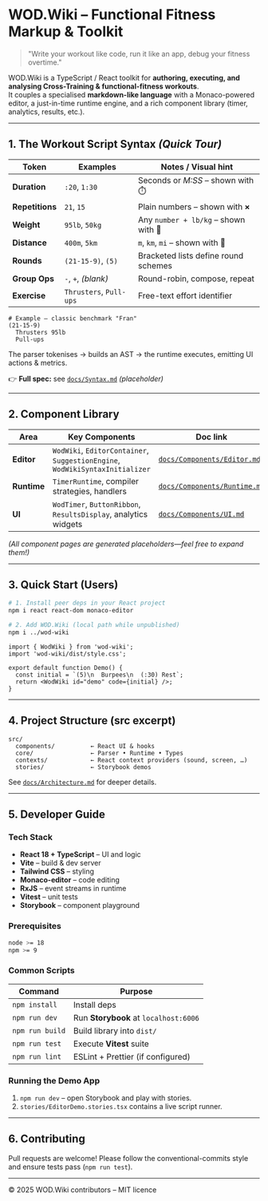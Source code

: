 # WOD.Wiki – Functional Fitness Markup & Toolkit

> "Write your workout like code, run it like an app, debug your fitness overtime."

WOD.Wiki is a TypeScript / React toolkit for **authoring, executing, and analysing Cross-Training & functional-fitness workouts**.  
It couples a specialised **markdown-like language** with a Monaco-powered editor, a just-in-time runtime engine, and a rich component library (timer, analytics, results, etc.).

---

## 1. The Workout Script Syntax  *(Quick Tour)*

| Token           | Examples                | Notes / Visual hint                  |
| --------------- | ----------------------- | ------------------------------------ |
| **Duration**    | `:20`, `1:30`           | Seconds or *M:SS* – shown with ⏱️    |
| **Repetitions** | `21`, `15`              | Plain numbers – shown with **×**     |
| **Weight**      | `95lb`, `50kg`          | Any `number + lb/kg` – shown with 💪 |
| **Distance**    | `400m`, `5km`           | `m`, `km`, `mi` – shown with 📏      |
| **Rounds**      | `(21-15-9)`, `(5)`      | Bracketed lists define round schemes |
| **Group Ops**   | `-`, `+`, *(blank)*     | Round-robin, compose, repeat         |
| **Exercise**    | `Thrusters`, `Pull-ups` | Free-text effort identifier          |

```wod
# Example – classic benchmark "Fran"
(21-15-9)
  Thrusters 95lb
  Pull-ups  
```

The parser tokenises → builds an AST → the runtime executes, emitting UI actions & metrics.

👉  **Full spec:** see [`docs/Syntax.md`](./docs/Syntax.md) *(placeholder)*

---

## 2. Component Library

| Area       | Key Components | Doc link |
|------------|----------------|----------|
| **Editor** | `WodWiki`, `EditorContainer`, `SuggestionEngine`, `WodWikiSyntaxInitializer` | [`docs/Components/Editor.md`](./docs/Components/Editor.md) |
| **Runtime**| `TimerRuntime`, compiler strategies, handlers | [`docs/Components/Runtime.md`](./docs/Components/Runtime.md) |
| **UI**     | `WodTimer`, `ButtonRibbon`, `ResultsDisplay`, analytics widgets | [`docs/Components/UI.md`](./docs/Components/UI.md) |

*(All component pages are generated placeholders—feel free to expand them!)*

---

## 3. Quick Start (Users)

```bash
# 1. Install peer deps in your React project
npm i react react-dom monaco-editor

# 2. Add WOD.Wiki (local path while unpublished)
npm i ../wod-wiki
```

```tsx
import { WodWiki } from 'wod-wiki';
import 'wod-wiki/dist/style.css';

export default function Demo() {
  const initial = `(5)\n  Burpees\n  (:30) Rest`;
  return <WodWiki id="demo" code={initial} />;
}
```

---

## 4. Project Structure (src excerpt)

```
src/
  components/          ← React UI & hooks
  core/                ← Parser • Runtime • Types
  contexts/            ← React context providers (sound, screen, …)
  stories/             ← Storybook demos
```

See [`docs/Architecture.md`](./docs/Architecture.md) for deeper details.

---

## 5. Developer Guide

### Tech Stack

* **React 18 + TypeScript** – UI and logic  
* **Vite** – build & dev server  
* **Tailwind CSS** – styling  
* **Monaco-editor** – code editing  
* **RxJS** – event streams in runtime  
* **Vitest** – unit tests  
* **Storybook** – component playground  

### Prerequisites

```bash
node >= 18
npm >= 9
```

### Common Scripts

| Command         | Purpose                               |
| --------------- | ------------------------------------- |
| `npm install`   | Install deps                          |
| `npm run dev`   | Run **Storybook** at `localhost:6006` |
| `npm run build` | Build library into `dist/`            |
| `npm run test`  | Execute **Vitest** suite              |
| `npm run lint`  | ESLint + Prettier (if configured)     |

### Running the Demo App

1. `npm run dev` – open Storybook and play with stories.  
2. `stories/EditorDemo.stories.tsx` contains a live script runner.

---

## 6. Contributing

Pull requests are welcome!  Please follow the conventional-commits style and ensure tests pass (`npm run test`).

---

© 2025 WOD.Wiki contributors – MIT licence
